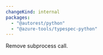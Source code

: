 ```yaml
---
changeKind: internal
packages:
  - "@autorest/python"
  - "@azure-tools/typespec-python"
---
```


Remove subprocess call.